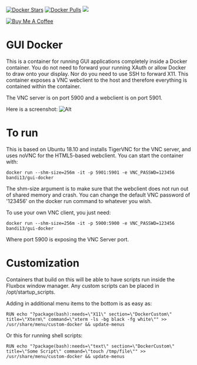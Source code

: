 [![Docker Stars](https://img.shields.io/docker/stars/bandi13/gui-docker.svg?style=flat-square)](https://hub.docker.com/r/bandi13/gui-docker/)
[![Docker Pulls](https://img.shields.io/docker/pulls/bandi13/gui-docker.svg?style=flat-square)](https://hub.docker.com/r/bandi13/gui-docker/)
[![](https://images.microbadger.com/badges/image/bandi13/gui-docker.svg)](https://microbadger.com/images/bandi13/gui-docker "Get your own image badge on microbadger.com")

[![Buy Me A Coffee](https://www.buymeacoffee.com/assets/img/custom_images/orange_img.png)](https://www.buymeacoff.ee/bandi13)

# GUI Docker
This is a container for running GUI applications completely inside a Docker container. You do not need to forward your running XAuth or allow Docker to draw onto your display. Nor do you need to use SSH to forward X11. This container exposes a VNC webclient to the host and therefore everything is contained within the container.

The VNC server is on port 5900 and a webclient is on port 5901.

Here is a screenshot:
![Alt](https://raw.githubusercontent.com/bandi13/gui-docker/master/screenshot.png "Example screenshot")

# To run
This is based on Ubuntu 18.10 and installs TigerVNC for the VNC server, and uses noVNC for the HTML5-based webclient. You can start the container with:

`docker run --shm-size=256m -it -p 5901:5901 -e VNC_PASSWD=123456 bandi13/gui-docker`

The shm-size argument is to make sure that the webclient does not run out of shared memory and crash. You can change the default VNC password of '123456' on the docker run command to whatever you wish.

To use your own VNC client, you just need:

`docker run --shm-size=256m -it -p 5900:5900 -e VNC_PASSWD=123456 bandi13/gui-docker`

Where port 5900 is exposing the VNC Server port.

# Customization
Containers that build on this will be able to have scripts run inside the Fluxbox window manager. Any custom scripts can be placed in /opt/startup_scripts.

Adding in additional menu items to the bottom is as easy as:

`RUN echo "?package(bash):needs=\"X11\" section=\"DockerCustom\" title=\"Xterm\" command=\"xterm -ls -bg black -fg white\"" >> /usr/share/menu/custom-docker && update-menus`

Or this for running shell scripts:

`RUN echo "?package(bash):needs=\"text\" section=\"DockerCustom\" title=\"Some Script\" command=\"touch /tmp/file\"" >> /usr/share/menu/custom-docker && update-menus`
